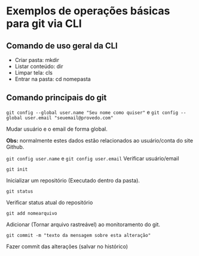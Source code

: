# Exemplos de operações básicas para git via CLI

## Comando de uso geral da CLI

- Criar pasta: mkdir 
- Listar conteúdo: dir
- Limpar tela: cls
- Entrar na pasta: cd nomepasta

## Comando principais do git
`git config --global user.name "Seu nome como quiser"` e 
`git config --global user.email "seuemail@provedo.com"`

Mudar usuário e o email de forma global.

**Obs:** normalmente estes dados estão relacionados ao usuário/conta do site Github.    

`git config user.name` e `git config user.email`
Verificar usuário/email

`git init`

Inicializar um repositório (Executado dentro da pasta).

`git status`

Verificar status atual do repositório

`git add nomearquivo`

Adicionar (Tornar arquivo rastreável) ao monitoramento do git.

`git commit -m "texto da mensagem sobre esta alteração"`

Fazer commit das alterações (salvar no histórico)

